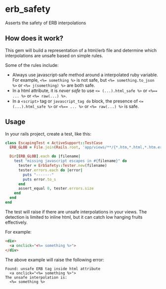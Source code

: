 # erb_safety
Asserts the safety of ERB interpolations

## How does it work?

This gem will build a representation of a html/erb file and determine which
interpolations are unsafe based on simple rules.

Some of the rules include:
* Always use javascript-safe method around a interpolated ruby variable. For example, `<%= something %>` is not safe, but `<%= something.to_json %>` or `<%= j(something) %>` are both safe.
* In a html attribute, it is *never safe* to use `<= (...).html_safe %>` or `<%== ... %>` or `<%= raw(...) %>`.
* In a `<script>` tag or `javascript_tag do` block, the presence of `<= (...).html_safe %>` or `<%== ... %>` or `<%= raw(...) %>` is safe.

## Usage

In your rails project, create a test, like this:

```ruby
class EscapingTest < ActiveSupport::TestCase
  ERB_GLOB = File.join(Rails.root, 'app/views/**/{*.htm,*.html,*.htm.erb,*.html.erb}')

  Dir[ERB_GLOB].each do |filename|
    test "missing javascript escapes in #{filename}" do
      tester = ErbSafety::Tester.new(filename)
      tester.errors.each do |error|
        puts "-------"
        puts error.to_s
      end
      assert_equal 0, tester.errors.size
    end
  end
end
```

The test will raise if there are unsafe interpolations in your views. The detection
is limited to inline html, but it can catch low hanging fruits effectively.

For example:
```html
<div>
  <a onclick="<%= something %>">
</div>
```

The above example will raise the following error:
```
Found: unsafe ERB tag inside html attribute
  <a onclick="<%= something %>">
The unsafe interpolation is:
  <%= something %>
```
